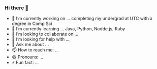 ### Hi there 👋

- 🔭 I’m currently working on ... completing my undergrad at UTC with a degree in Comp Sci
- 🌱 I’m currently learning ... Java, Python, Nodde.js, Ruby
- 👯 I’m looking to collaborate on ...
- 🤔 I’m looking for help with ...
- 💬 Ask me about ...
- 📫 How to reach me: ...
- 😄 Pronouns: ...
- ⚡ Fun fact: ...
